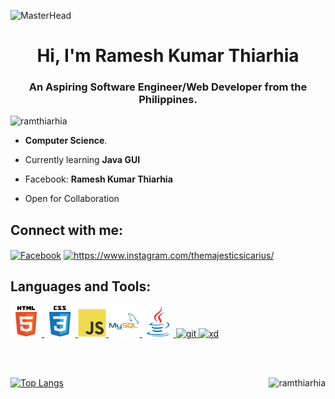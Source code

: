 ![MasterHead](https://9thcloud.in/wp-content/uploads/website.gif)
<h1 align="center">Hi, I'm Ramesh Kumar Thiarhia</h1>
<h3 align="center">An Aspiring Software Engineer/Web Developer from the Philippines.</h3>

<p align="left"> <img src="https://komarev.com/ghpvc/?username=ramthiarhia&label=Profile%20views&color=0e75b6&style=flat" alt="ramthiarhia" /> </p>

- **Computer Science**.

- Currently learning **Java GUI**

- Facebook: **Ramesh Kumar Thiarhia**

- Open for Collaboration

<h2 align="left">Connect with me:</h2>
<p align="left">
<a href="https://www.facebook.com/rameshkumarantaranthiarhia/" target="blank"><img align="center" src="https://raw.githubusercontent.com/rahuldkjain/github-profile-readme-generator/master/src/images/icons/Social/facebook.svg" alt="Facebook" height="40" width="40" /></a>
<a href="https://www.instagram.com/themajesticsicarius/" target="blank"><img align="center" src="https://raw.githubusercontent.com/rahuldkjain/github-profile-readme-generator/master/src/images/icons/Social/instagram.svg" alt="https://www.instagram.com/themajesticsicarius/" height="40" width="40" /></a>
</p>

<h2 align="left">Languages and Tools:</h2>
<p align="left"><a href="https://www.w3.org/html/" target="_blank" rel="noreferrer"> <img src="https://raw.githubusercontent.com/devicons/devicon/master/icons/html5/html5-original-wordmark.svg" alt="html5" width="50" height="50"/> </a><a href="https://www.w3schools.com/css/" target="_blank" rel="noreferrer"> <img src="https://raw.githubusercontent.com/devicons/devicon/master/icons/css3/css3-original-wordmark.svg" alt="css3" width="50" height="50"/> </a><a href="https://developer.mozilla.org/en-US/docs/Web/JavaScript" target="_blank" rel="noreferrer"> <img src="https://raw.githubusercontent.com/devicons/devicon/master/icons/javascript/javascript-original.svg" alt="javascript" width="45" height="45"/> </a><a href="https://www.mysql.com/" target="_blank" rel="noreferrer"> <img src="https://raw.githubusercontent.com/devicons/devicon/master/icons/mysql/mysql-original-wordmark.svg" alt="mysql" width="50" height="50"/> </a>  <a href="https://www.java.com" target="_blank" rel="noreferrer"> <img src="https://raw.githubusercontent.com/devicons/devicon/master/icons/java/java-original.svg" alt="java" width="50" height="50"/> </a>  <a href="https://git-scm.com/" target="_blank" rel="noreferrer"> <img src="https://www.vectorlogo.zone/logos/git-scm/git-scm-icon.svg" alt="git" width="50" height="50"/> </a> <a href="https://www.adobe.com/products/xd.html" target="_blank" rel="noreferrer"> <img src="https://cdn.worldvectorlogo.com/logos/adobe-xd.svg" alt="xd" width="45" height="45"/> </a> </p>

<br></br>

[![Top Langs](https://github-readme-stats.vercel.app/api/top-langs/?username=ramthiarhia&theme=dark)](https://github.com/anuraghazra/github-readme-stats) <img align="right" src="https://github-readme-stats.vercel.app/api?username=ramthiarhia&show_icons=true&theme=dark" alt="ramthiarhia" />


